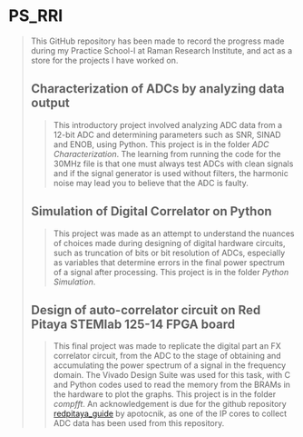 # PS_RRI
>This GitHub repository has been made to record the progress made during my Practice School-I at Raman Research Institute, and act as a store for the projects I have worked on.
>
>## Characterization of ADCs by analyzing data output
>>This introductory project involved analyzing ADC data from a 12-bit ADC and determining parameters such as SNR, SINAD and ENOB, using Python. This project is in the folder _ADC Characterization_. The learning from running the code for the 30MHz file is that one must always test ADCs with clean signals and if the signal generator is used without filters, the harmonic noise may lead you to believe that the ADC is faulty.
>
>## Simulation of Digital Correlator on Python
>>This project was made as an attempt to understand the nuances of choices made during designing of digital hardware circuits, such as truncation of bits or bit resolution of ADCs, especially as variables that determine errors in the final power spectrum of a signal after processing. This project is in the folder _Python Simulation_.
>
>## Design of auto-correlator circuit on Red Pitaya STEMlab 125-14 FPGA board
>>This final project was made to replicate the digital part an FX correlator circuit, from the ADC to the stage of obtaining and accumulating the power spectrum of a signal in the frequency domain. The Vivado Design Suite was used for this task, with C and Python codes used to read the memory from the BRAMs in the hardware to plot the graphs. This project is in the folder _compfft_. An acknowledgement is due for the github repository [redpitaya_guide](https://github.com/apotocnik/redpitaya_guide) by apotocnik, as one of the IP cores to collect ADC data has been used from this repository.